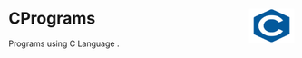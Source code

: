 # CPrograms <img src = "c-logo.png"  width = 80px height = 60px align = "right"/>
Programs using C Language .
